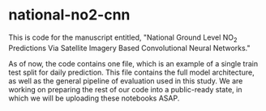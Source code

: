 # national-no2-cnn

This is code for the manuscript entitled, "National Ground Level NO<sub>2</sub> Predictions Via Satellite Imagery Based Convolutional Neural Networks."

As of now, the code contains one file, which is an example of a single train test split for daily prediction. This file contains the full model architecture, as well as the general pipeline of evaluation used in this study. We are working on preparing the rest of our code into a public-ready state, in which we will be uploading these notebooks ASAP.
